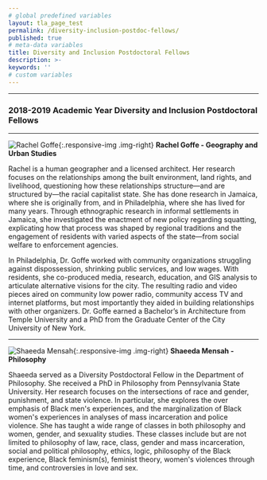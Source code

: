 ```yaml
---
# global predefined variables
layout: tla_page_test
permalink: /diversity-inclusion-postdoc-fellows/
published: true
# meta-data variables
title: Diversity and Inclusion Postdoctoral Fellows
description: >-
keywords: ''
# custom variables
---
```

___

### 2018-2019 Academic Year Diversity and Inclusion Postdoctoral Fellows    

___

![Rachel Goffe]({{site.baseurl}}/media/rgoffeALMA.jpg){:.responsive-img .img-right}
**Rachel Goffe - Geography and Urban Studies**<br>

Rachel is a human geographer and a licensed architect. Her research focuses on the relationships among the built environment, land rights, and livelihood, questioning how these relationships structure—and are structured by—the racial capitalist state. She has done research in Jamaica, where she is originally from, and in Philadelphia, where she has lived for many years. Through ethnographic research in informal settlements in Jamaica, she investigated the enactment of new policy regarding squatting, explicating how that process was shaped by regional traditions and the engagement of residents with varied aspects of the state—from social welfare to enforcement agencies. 

In Philadelphia, Dr. Goffe worked with community organizations struggling against dispossession, shrinking public services, and low wages. With residents, she co-produced media, research, education, and GIS analysis to articulate alternative visions for the city. The resulting radio and video pieces aired on community low power radio, community access TV and internet platforms, but most importantly they aided in building relationships with other organizers. Dr. Goffe earned a Bachelor’s in Architecture from Temple University and a PhD from the Graduate Center of the City University of New York.

___

![Shaeeda Mensah]({{site.baseurl}}/media/shaheeda.jpg){:.responsive-img .img-right}
**Shaeeda Mensah - Philosophy**<br>

Shaeeda served as a Diversity Postdoctoral Fellow in the Department of Philosophy. She received a PhD in Philosophy from Pennsylvania State University. Her research focuses on the intersections of race and gender, punishment, and state violence. In particular, she explores the over emphasis of Black men's experiences, and the marginalization of Black women's experiences in analyses of mass incarceration and police violence. She has taught a wide range of classes in both philosophy and women, gender, and sexuality studies. These classes include but are not limited to philosophy of law, race, class, gender and mass incarceration, social and political philosophy, ethics, logic, philosophy of the Black experience, Black feminism(s), feminist theory, women's violences through time, and controversies in love and sex.
